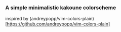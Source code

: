 ### A simple minimalistic kakoune colorscheme
inspired by (andreypopp/vim-colors-plain)[https://github.com/andreypopp/vim-colors-plain]
